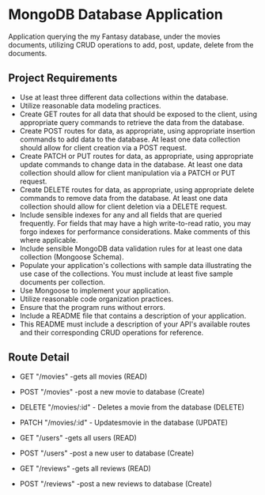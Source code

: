 # MongoDB Database Application

Application querying the my Fantasy database, under the movies documents, utilizing CRUD operations to add, post, update, delete from the documents.

## Project Requirements
- Use at least three different data collections within the database.
- Utilize reasonable data modeling practices.
- Create GET routes for all data that should be exposed to the client, using appropriate   query commands to retrieve the data from the database.
-  Create POST routes for data, as appropriate, using appropriate insertion commands to add data to the database. At least one data collection should allow for client creation via a POST request.
- Create PATCH or PUT routes for data, as appropriate, using appropriate update  commands to change data in the database. At least one data collection should allow for client manipulation via a PATCH or PUT request.
- Create DELETE routes for data, as appropriate, using appropriate delete commands to remove data from the database. At least one data collection should allow for client deletion via a DELETE request.
- Include sensible indexes for any and all fields that are queried frequently. For fields that may have a high write-to-read ratio, you may forgo indexes for performance considerations. Make comments of this where applicable.
- Include sensible MongoDB data validation rules for at least one data collection (Mongoose Schema).
- Populate your application's collections with sample data illustrating the use case of the collections. You must include at least five sample documents per collection.
- Use Mongoose to implement your application.
- Utilize reasonable code organization practices.
- Ensure that the program runs without errors.
- Include a README file that contains a description of your application.
- This README must include a description of your API's available routes and their corresponding CRUD operations for reference.

## Route Detail
- GET "/movies" -gets all movies (READ)
- POST "/movies" -post a new movie to database (Create)
- DELETE "/movies/:id" - Deletes a movie from the database (DELETE)
- PATCH "/movies/:id" - Updatesmovie in the database (UPDATE)

- GET "/users" -gets all users (READ)
- POST "/users" -post a new user to database (Create)

- GET "/reviews" -gets all reviews (READ)
- POST "/reviews" -post a new reviews to database (Create)
